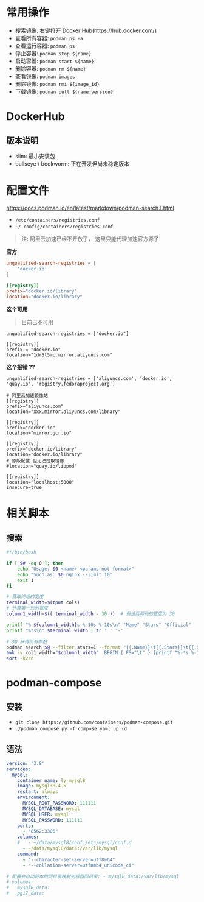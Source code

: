 # 常用操作

- 搜索镜像: 右键打开 [Docker Hub(https://hub.docker.com/)](https://hub.docker.com/)
- 查看所有容器: `podman ps -a`
- 查看运行容器: `podman ps`
- 停止容器: `podman stop ${name}`
- 启动容器: `podman start ${name}`
- 删除容器: `podman rm ${name}`
- 查看镜像: `podman images`
- 删除镜像: `podman rmi ${image_id}`
- 下载镜像: `podman pull ${name:version}`


# DockerHub

## 版本说明

- slim: 最小安装包
- bullseye / bookworm: 正在开发但尚未稳定版本


# 配置文件

https://docs.podman.io/en/latest/markdown/podman-search.1.html

- `/etc/containers/registries.conf`
- `~/.config/containers/registries.conf`

> 注: 阿里云加速已经不开放了， 这里只能代理加速官方源了

**官方**

```conf
unqualified-search-registries = [
    'docker.io' 
]

[[registry]]
prefix="docker.io/library"
location="docker.io/library"
```


**这个可用**

> 目前已不可用

```
unqualified-search-registries = ["docker.io"] 

[[registry]] 
prefix = "docker.io" 
location="1dr5t5mc.mirror.aliyuncs.com"
```

**这个报错 ??**
```
unqualified-search-registries = ['aliyuncs.com', 'docker.io', 'quay.io', 'registry.fedoraproject.org']

# 阿里云加速镜像站
[[registry]]
prefix="aliyuncs.com"
location="xxx.mirror.aliyuncs.com/library"

[[registry]]
prefix="docker.io"
location="mirror.gcr.io"

[[registry]]
prefix="docker.io/library"
location="docker.io/library"
# 原版配置 但无法拉取镜像
#location="quay.io/libpod" 

[[registry]]
location="localhost:5000"
insecure=true
```


# 相关脚本

## 搜索

```bash
#!/bin/bash

if [ $# -eq 0 ]; then
    echo "Usage: $0 <name> <params not format>"
    echo "Such as: $0 nginx --limit 10"
    exit 1
fi

# 获取终端的宽度
terminal_width=$(tput cols)
# 计算第一列的宽度
column1_width=$(( terminal_width - 30 ))  # 假设后两列的宽度为 30

printf "%-${column1_width}s %-10s %-10s\n" "Name" "Stars" "Official"
printf "%*s\n" $terminal_width | tr ' ' '-'

# $@ 获得所有参数
podman search $@ --filter stars=1 --format "{{.Name}}\t{{.Stars}}\t{{.Official}}"  | \
awk -v col1_width="$column1_width" 'BEGIN { FS="\t" } {printf "%-*s %-10s %-10s\n", col1_width, $1, $2, $3}' | \
sort -k2rn
```

# podman-compose

## 安装

- `git clone https://github.com/containers/podman-compose.git`
- `./podman_compose.py -f compose.yaml up -d`

## 语法

```yaml
version: '3.8'
services:
  mysql:
    container_name: ly_mysql8
    image: mysql:8.4.5
    restart: always
    environment:
      MYSQL_ROOT_PASSWORD: 111111
      MYSQL_DATABASE: mysql
      MYSQL_USER: mysql
      MYSQL_PASSWORD: 111111
    ports:
      - "8562:3306"
    volumes:
    #   - ~/data/mysql8/conf:/etc/mysql/conf.d
      - ~/data/mysql8/data:/var/lib/mysql
    command: 
      - "--character-set-server=utf8mb4"
      - "--collation-server=utf8mb4_unicode_ci"

# 配置会自动将本地同目录映射到容器同目录: - mysql8_data:/var/lib/mysql
# volumes:
#   mysql8_data:
#   pg17_data:
```